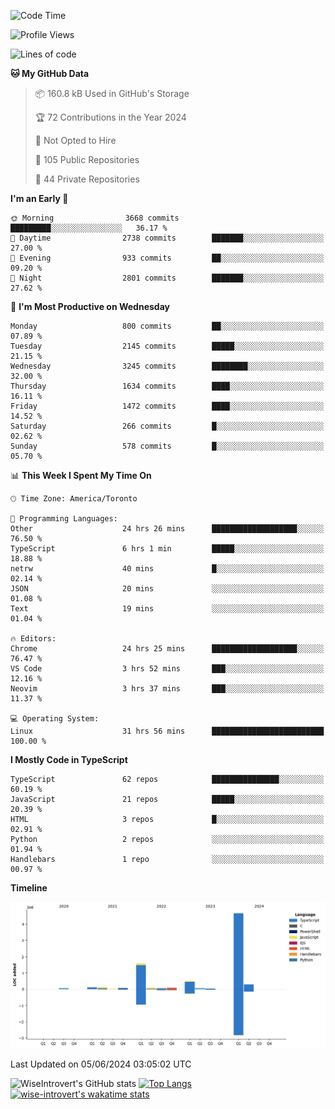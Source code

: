 <!--START_SECTION:waka-->
![Code Time](http://img.shields.io/badge/Code%20Time-1%2C668%20hrs%2021%20mins-blue)

![Profile Views](http://img.shields.io/badge/Profile%20Views-1-blue)

![Lines of code](https://img.shields.io/badge/From%20Hello%20World%20I%27ve%20Written-7.7%20million%20lines%20of%20code-blue)

**🐱 My GitHub Data** 

> 📦 160.8 kB Used in GitHub's Storage 
 > 
> 🏆 72 Contributions in the Year 2024
 > 
> 🚫 Not Opted to Hire
 > 
> 📜 105 Public Repositories 
 > 
> 🔑 44 Private Repositories 
 > 
**I'm an Early 🐤** 

```text
🌞 Morning                3668 commits        █████████░░░░░░░░░░░░░░░░   36.17 % 
🌆 Daytime                2738 commits        ███████░░░░░░░░░░░░░░░░░░   27.00 % 
🌃 Evening                933 commits         ██░░░░░░░░░░░░░░░░░░░░░░░   09.20 % 
🌙 Night                  2801 commits        ███████░░░░░░░░░░░░░░░░░░   27.62 % 
```
📅 **I'm Most Productive on Wednesday** 

```text
Monday                   800 commits         ██░░░░░░░░░░░░░░░░░░░░░░░   07.89 % 
Tuesday                  2145 commits        █████░░░░░░░░░░░░░░░░░░░░   21.15 % 
Wednesday                3245 commits        ████████░░░░░░░░░░░░░░░░░   32.00 % 
Thursday                 1634 commits        ████░░░░░░░░░░░░░░░░░░░░░   16.11 % 
Friday                   1472 commits        ████░░░░░░░░░░░░░░░░░░░░░   14.52 % 
Saturday                 266 commits         █░░░░░░░░░░░░░░░░░░░░░░░░   02.62 % 
Sunday                   578 commits         █░░░░░░░░░░░░░░░░░░░░░░░░   05.70 % 
```


📊 **This Week I Spent My Time On** 

```text
🕑︎ Time Zone: America/Toronto

💬 Programming Languages: 
Other                    24 hrs 26 mins      ███████████████████░░░░░░   76.50 % 
TypeScript               6 hrs 1 min         █████░░░░░░░░░░░░░░░░░░░░   18.88 % 
netrw                    40 mins             █░░░░░░░░░░░░░░░░░░░░░░░░   02.14 % 
JSON                     20 mins             ░░░░░░░░░░░░░░░░░░░░░░░░░   01.08 % 
Text                     19 mins             ░░░░░░░░░░░░░░░░░░░░░░░░░   01.04 % 

🔥 Editors: 
Chrome                   24 hrs 25 mins      ███████████████████░░░░░░   76.47 % 
VS Code                  3 hrs 52 mins       ███░░░░░░░░░░░░░░░░░░░░░░   12.16 % 
Neovim                   3 hrs 37 mins       ███░░░░░░░░░░░░░░░░░░░░░░   11.37 % 

💻 Operating System: 
Linux                    31 hrs 56 mins      █████████████████████████   100.00 % 
```

**I Mostly Code in TypeScript** 

```text
TypeScript               62 repos            ███████████████░░░░░░░░░░   60.19 % 
JavaScript               21 repos            █████░░░░░░░░░░░░░░░░░░░░   20.39 % 
HTML                     3 repos             █░░░░░░░░░░░░░░░░░░░░░░░░   02.91 % 
Python                   2 repos             ░░░░░░░░░░░░░░░░░░░░░░░░░   01.94 % 
Handlebars               1 repo              ░░░░░░░░░░░░░░░░░░░░░░░░░   00.97 % 
```



**Timeline**

![Lines of Code chart](https://raw.githubusercontent.com/wise-introvert/wise-introvert/master/assets/bar_graph.png)


 Last Updated on 05/06/2024 03:05:02 UTC
<!--END_SECTION:waka-->

![WiseIntrovert's GitHub stats](https://github-readme-stats.vercel.app/api?username=wise-introvert&count_private=true&show_icons=true)
[![Top Langs](https://github-readme-stats.vercel.app/api/top-langs/?username=wise-introvert&langs_count=10)](https://github.com/anuraghazra/github-readme-stats)
[![wise-introvert's wakatime stats](https://github-readme-stats.vercel.app/api/wakatime?username=wiseintrovert)](https://github.com/anuraghazra/github-readme-stats)
